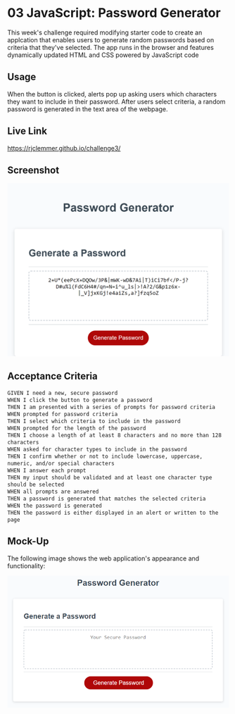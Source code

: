 # 03 JavaScript: Password Generator

This week's challenge required modifying starter code to create an applcation that enables users to generate random passwords based on criteria that they've selected. The app runs in the browser and features dynamically updated HTML and CSS powered by JavaScript code

## Usage

When the button is clicked, alerts pop up asking users which characters they want to include in their password. After users select criteria, a random password is generated in the text area of the webpage. 

## Live Link

https://rjclemmer.github.io/challenge3/

## Screenshot

<img src="./assets/password_screenshot.png" alt="Photo of Challenge3" title="Photo of Challenge3">



## Acceptance Criteria

```
GIVEN I need a new, secure password
WHEN I click the button to generate a password
THEN I am presented with a series of prompts for password criteria
WHEN prompted for password criteria
THEN I select which criteria to include in the password
WHEN prompted for the length of the password
THEN I choose a length of at least 8 characters and no more than 128 characters
WHEN asked for character types to include in the password
THEN I confirm whether or not to include lowercase, uppercase, numeric, and/or special characters
WHEN I answer each prompt
THEN my input should be validated and at least one character type should be selected
WHEN all prompts are answered
THEN a password is generated that matches the selected criteria
WHEN the password is generated
THEN the password is either displayed in an alert or written to the page
```

## Mock-Up

The following image shows the web application's appearance and functionality:

![The Password Generator application displays a red button to "Generate Password".](./Assets/03-javascript-homework-demo.png)

